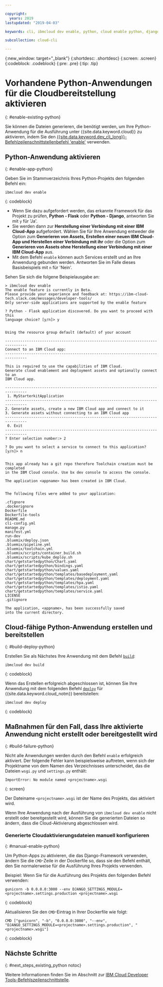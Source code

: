 ```yaml
---

copyright:
  years: 2019
lastupdated: "2019-04-03"

keywords: cli, ibmcloud dev enable, python, cloud enable python, django, deploy python, build python, python debug, python troubleshoot, python cloud help

subcollection: cloud-cli

---
```


{:new_window: target="_blank"}
{:shortdesc: .shortdesc}
{:screen: .screen}
{:codeblock: .codeblock}
{:pre: .pre}
{:tip: .tip}

# Vorhandene Python-Anwendungen für die Cloudbereitstellung aktivieren
{: #enable-existing-python}

Sie können die Dateien generieren, die benötigt werden, um Ihre Python-Anwendung für die Ausführung unter {{site.data.keyword.cloud}} zu aktivieren, indem Sie den [{{site.data.keyword.dev_cli_long}}-Befehlzeilenschnittstellenbefehl 'enable'](/docs/cli/idt?topic=cloud-cli-idt-cli#enable) verwenden.

## Python-Anwendung aktivieren
{: #enable-app-python}

Geben Sie im Stammverzeichnis Ihres Python-Projekts den folgenden Befehl ein:
```
ibmcloud dev enable
```
{: codeblock}

* Wenn Sie dazu aufgefordert werden, das erkannte Framework für das Projekt zu prüfen, **Python - Flask** oder **Python - Django**, antworten Sie mit `y` für 'Ja'. 
* Sie werden dann zur **Herstellung einer Verbindung mit einer IBM Cloud-App** aufgefordert. Wählen Sie für Ihre Anwendung entweder die Option zum **Generieren von Assets, Erstellen einer neuen IBM Cloud-App und Herstellen einer Verbindung mit ihr** oder die Option zum **Generieren von Assets ohne Herstellung einer Verbindung mit einer IBM Cloud-App** aus.
* Mit dem Befehl `enable` können auch Services erstellt und an Ihre Anwendung gebunden werden. Antworten Sie im Falle dieses Basisbeispiels mit `n` für 'Nein'.

Sehen Sie sich die folgene Beispielausgabe an:
```
> ibmcloud dev enable
The enable feature is currently in Beta.
Please provide your experience and feedback at: https://ibm-cloud-tech.slack.com/messages/developer-tools/
Only server-side applications are supported by the enable feature

? Python - Flask application discovered. Do you want to proceed with this
language choice? [y/n]> y


Using the resource group default (default) of your account

--------------------------------------------------------------------------------
Connect to an IBM Cloud app:
--------------------------------------------------------------------------------

This is required to use the capabilities of IBM Cloud.
Generate cloud enablement and deployment assets and optionally connect to an
IBM Cloud app.

--------------------------------------------------------------------------------
 1. MyStarterkitApplication
--------------------------------------------------------------------------------
2. Generate assets, create a new IBM Cloud app and connect to it
3. Generate assets without connecting to an IBM Cloud app
--------------------------------------------------------------------------------
 0. Exit
--------------------------------------------------------------------------------
? Enter selection number:> 2

? Do you want to select a service to connect to this application? [y/n]> n


This app already has a git repo therefore Toolchain creation must be completed
in the IBM Cloud console. Use bx dev console to access the console.

The application <appname> has been created in IBM Cloud.


The following files were added to your application:

.cfignore
.dockerignore
Dockerfile
Dockerfile-tools
README.md
cli-config.yml
manage.py
manifest.yml
run-dev
.bluemix/deploy.json
.bluemix/pipeline.yml
.bluemix/toolchain.yml
.bluemix/scripts/container_build.sh
.bluemix/scripts/kube_deploy.sh
chart/getstartedpython/Chart.yaml
chart/getstartedpython/bindings.yaml
chart/getstartedpython/values.yaml
chart/getstartedpython/templates/basedeployment.yaml
chart/getstartedpython/templates/deployment.yaml
chart/getstartedpython/templates/hpa.yaml
chart/getstartedpython/templates/istio.yaml
chart/getstartedpython/templates/service.yaml
LICENSE
.gitignore

The application, <appname>, has been successfully saved
into the current directory.
```

## Cloud-fähige Python-Anwendung erstellen und bereitstellen
{: #build-deploy-python}

Erstellen Sie als Nächstes Ihre Anwendung mit dem Befehl [`build`](/docs/cli/idt?topic=cloud-cli-idt-cli#build):
```
ibmcloud dev build
```
{: codeblock}

Wenn das Erstellen erfolgreich abgeschlossen ist, können Sie Ihre Anwendung mit dem folgenden Befehl [`deploy`](/docs/cli/idt?topic=cloud-cli-idt-cli#deploy) für {{site.data.keyword.cloud_notm}} bereitstellen:
```
ibmcloud dev deploy
```
{: codeblock}

## Maßnahmen für den Fall, dass Ihre aktivierte Anwendung nicht erstellt oder bereitgestellt wird
{: #build-failure-python}

Nicht alle Anwendungen werden durch den Befehl `enable` erfolgreich aktiviert. Der folgende Fehler kann beispielsweise auftreten, wenn sich der Projektname von dem Namen des Verzeichnisses unterscheidet, das die Dateien `wsgi.py` und `settings.py` enthält:
```
ImportError: No module named <projectname>.wsgi
```
{: screen}

Der Dateiname `<projectname>.wsgi` ist der Name des Projekts, das aktiviert wird.

Wenn Ihre Anwendung nach der Ausführung von `ibmcloud dev enable` nicht erstellt oder bereitgestellt wird, können Sie die generierten Dateien so ändern, dass die Cloud-Aktivierung abgeschlossen wird.

### Generierte Cloudaktivierungsdateien manuell konfigurieren
{: #manual-enable-python}

Um Python-Apps zu aktivieren, die das Django-Framework verwenden, ändern Sie die `CMD`-Zeile in der Dockerfile so, dass sie den Befehl enthält, den Sie normalerweise für die Ausführung Ihres Projekts verwenden.

Beispiel: Wenn Sie für die Ausführung des Projekts den folgenden Befehl verwenden:
```
gunicorn -b 0.0.0.0:3000 --env DJANGO_SETTINGS_MODULE=<projectname>.settings.production <projectname>.wsgi
```
{: codeblock}

Aktualisieren Sie den `CMD`-Eintrag in Ihrer Dockerfile wie folgt:
```
CMD ["gunicorn", "-b", "0.0.0.0:3000", "--env", "DJANGO_SETTINGS_MODULE=<projectname>.settings.production", "<projectname>.wsgi"]
```
{: codeblock}

## Nächste Schritte
{: #next_steps_existing_python notoc}

Weitere Informationen finden Sie im Abschnitt zur [IBM Cloud Developer Tools-Befehlszeilenschnittstelle](/docs/cli/idt?topic=cloud-cli-idt-cli#idt-cli).
